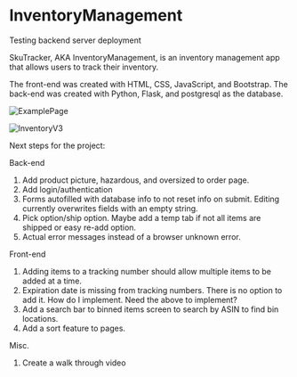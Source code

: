 
# InventoryManagement
Testing backend server deployment


SkuTracker, AKA InventoryManagement, is an inventory management app that allows users to track their inventory. 

The front-end was created with HTML, CSS, JavaScript, and Bootstrap. The back-end was created with Python, Flask, and postgresql as the database. 

![ExamplePage](https://user-images.githubusercontent.com/66417986/120581300-93912200-c3f8-11eb-9074-d19aa8c2c03f.png)

![InventoryV3](https://user-images.githubusercontent.com/66417986/120850024-e4159600-c544-11eb-8491-0f4959470d9a.jpg)

Next steps for the project:

Back-end

1. Add product picture, hazardous, and oversized to order page. 
2. Add login/authentication
3. Forms autofilled with database info to not reset info on submit. Editing currently overwrites fields with an empty string.
4. Pick option/ship option. Maybe add a temp tab if not all items are shipped or easy re-add option.
5. Actual error messages instead of a browser unknown error. 

Front-end
1. Adding items to a tracking number should allow multiple items to be added at a time. 
2. Expiration date is missing from tracking numbers. There is no option to add it. How do I implement. Need the above to implement?
3. Add a search bar to binned items screen to search by ASIN to find bin locations. 
4. Add a sort feature to pages. 

Misc.
1. Create a walk through video

